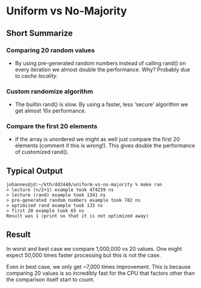# Uniform vs No-Majority

## Short Summarize

### Comparing 20 random values
- By using pre-generated random numbers instead of calling rand() on every iteration we almost double the performance. Why? Probably due to *cache locality*.

### Custom randomize algorithm
- The builtin rand() is slow. By using a faster, less 'secure' algorithm we get almost 10x performance. 

### Compare the first 20 elements 
- If the array is unordered we might as well just compare the first 20 elements (comment if this is wrong!). This gives double the performance of customized rand().

## Typical Output

```shell
johannes@jd:~/kth/dd2440/uniform-vs-no-majority % make run
> lecture (n/2+1) example took 474239 ns
> lecture (rand) example took 1341 ns
> pre-generated random numbers example took 782 ns
> optimized rand example took 133 ns
> first 20 example took 65 ns
Result was 1 (print so that it is not optimized away)
```

## Result

In worst and best case we compare 1,000,000 vs 20 values. One might expect 50,000 times faster processing but this is not the case.  

Even in best case, we only get ~7,000 times improvement. This is because comparing 20 values is so incredibly fast for the CPU that factors other than the comparison itself start to count.  

